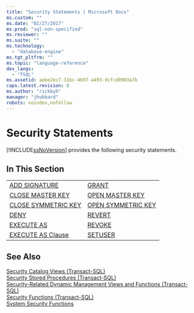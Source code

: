 ```yaml
---
title: "Security Statements | Microsoft Docs"
ms.custom: ""
ms.date: "02/27/2017"
ms.prod: "sql-non-specified"
ms.reviewer: ""
ms.suite: ""
ms.technology: 
  - "database-engine"
ms.tgt_pltfrm: ""
ms.topic: "language-reference"
dev_langs: 
  - "TSQL"
ms.assetid: aebe2ec7-31bc-4697-a493-dcfcd0903a7b
caps.latest.revision: 8
ms.author: "rickbyh"
manager: "jhubbard"
robots: noindex,nofollow
---
```

# Security Statements
  [!INCLUDE[ssNoVersion](../a9notintoc/includes/ssnoversion-md.md)] provides the following security statements.  
  
## In This Section  
  
|||  
|-|-|  
|[ADD SIGNATURE](../t-sql/statements/add-signature-transact-sql.md)|[GRANT](../t-sql/statements/grant-transact-sql.md)|  
|[CLOSE MASTER KEY](../t-sql/statements/close-master-key-transact-sql.md)|[OPEN MASTER KEY](../t-sql/statements/open-master-key-transact-sql.md)|  
|[CLOSE SYMMETRIC KEY](../t-sql/statements/close-symmetric-key-transact-sql.md)|[OPEN SYMMETRIC KEY](../t-sql/statements/open-symmetric-key-transact-sql.md)|  
|[DENY](../t-sql/statements/deny-transact-sql.md)|[REVERT](../t-sql/statements/revert-transact-sql.md)|  
|[EXECUTE AS](../t-sql/statements/execute-as-transact-sql.md)|[REVOKE](../t-sql/statements/revoke-transact-sql.md)|  
|[EXECUTE AS Clause](../t-sql/statements/execute-as-clause-transact-sql.md)|[SETUSER](../t-sql/statements/setuser-transact-sql.md)|  
  
## See Also  
 [Security Catalog Views &#40;Transact-SQL&#41;](../relational-databases/reference/system-catalog-views/security-catalog-views-transact-sql.md)   
 [Security Stored Procedures &#40;Transact-SQL&#41;](../relational-databases/reference/system-stored-procedures/security-stored-procedures-transact-sql.md)   
 [Security-Related Dynamic Management Views and Functions &#40;Transact-SQL&#41;](../relational-databases/reference/system-dynamic-management-views/security-related-dynamic-management-views-and-functions-transact-sql.md)   
 [Security Functions &#40;Transact-SQL&#41;](../t-sql/functions/security-functions-transact-sql.md)   
 [System Security Functions](../relational-databases/reference/system-functions/system-security-functions.md)  
  
  